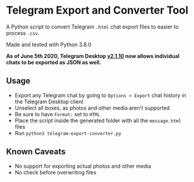 # Telegram Export and Converter Tool
A Python script to convert Telegram `.html` chat export files to easier to process `.csv`.

Made and tested with Python 3.8.0

**As of June 5th 2020, Telegram Desktop [v2.1.10](https://desktop.telegram.org/changelog#v-2-1-10-05-06-20) now allows individual chats to be exported as JSON as well.**

## Usage
- Export any Telegram chat by going to `Options > Export` chat history in the Telegram Desktop client
- Unselect all boxes, as photos and other media aren't supported
- Be sure to have `Format:` set to `HTML`
- Place the script inside the generated folder with all the `message.html` files
- Run `python3 telegram-export-converter.py`

## Known Caveats
- No support for exporting actual photos and other media
- No check before overwriting files

